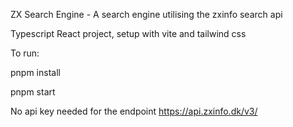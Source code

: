 ZX Search Engine - A search engine utilising the zxinfo search api

Typescript React project, setup with vite and tailwind css

To run:

pnpm install

pnpm start

No api key needed for the endpoint
https://api.zxinfo.dk/v3/
